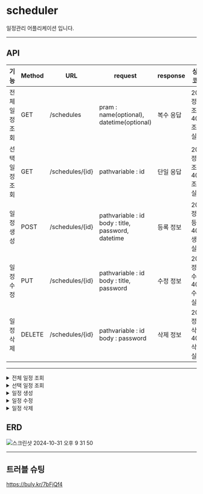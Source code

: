 # scheduler
일정관리 어플리케이션 입니다.

---

## API
| 기능       | Method | URL             | request                                               | response             | 상태코드                 |
| -------- | ------ |-----------------|-------------------------------------------------------| -------------------- |----------------------|
| 전체 일정 조회 | GET    | /schedules      | pram : name(optional), datetime(optional)             | 복수 응답 | 200: 정상조회, 404: 조회실패 |
| 선택 일정 조회 | GET    | /schedules/{id} | pathvariable : id                                     | 단일 응답 | 200: 정상조회, 404: 조회실패 |
| 일정 생성    | POST   | /schedules/{id} | pathvariable : id<br>body : title, password, datetime | 등록 정보  | 201: 정상등록, 400: 생성실패 |
| 일정 수정    | PUT    | /schedules/{id} | pathvariable : id<br>body : title, password           | 수정 정보 | 200: 정상수정, 400: 수정실패 |
| 일정 삭제    | DELETE | /schedules/{id} | pathvariable : id<br>body : password                  | 삭제 정보       | 200: 정상삭제, 400: 삭제실패 |

---

<details>
<summary>전체 일정 조회</summary>
<div markdown="1">


| **이름**      | **타입**               | **설명** | **필수여부** |
|-------------|----------------------| --- | --- |
| id          | INT (AUTO_INCREMENT) | 일정 id | Y |
| title       | VARCHAR(200)         | 일정 제목 | Y |
| name        | VARCHAR(10)          | 작성자 이름 | Y |
| createdDate | DATETIME             | 일정 생성 일 | Y |
| modDate     | DATETIME             | 일정 수정 일 | Y |
| authorId    | INT (FK)             | 유저 id | Y |

### Request

최신 추가된 일정 순으로 정렬되어 보여집니다.

```
curl --location 'http://localhost:8080/schedules?page=0'
```

파라미터를 입력해서 필터링 할 수 있습니다.(작성자 이름, 날짜)

```
curl --location 'http://localhost:8080/schedules?authorId=1&modDate=2024-11-07&page=1'
```

```
curl --location 'http://localhost:8080/schedules?authorId=1&page=1'
```

```
curl --location 'http://localhost:8080/schedules?modDate=2024-11-08&page=0'
```

### Response

Success HTTP Status : 200

error HTTP Status : 404


### Example Response

성공

``` json
{
    "content": [
        {
            "id": 84,
            "authorId": 3,
            "title": "",
            "password": "1234",
            "createdDate": "2024-11-08T11:40:56",
            "modDate": "2024-11-08T11:40:56"
        },
        {
            "id": 83,
            "authorId": 3,
            "title": "200자 이내",
            "password": "12111",
            "createdDate": "2024-11-08T11:35:13",
            "modDate": "2024-11-08T11:35:13"
        },
        {
            "id": 81,
            "authorId": 3,
            "title": "검증체크",
            "password": "0000",
            "createdDate": "2024-11-08T11:33:44",
            "modDate": "2024-11-08T11:33:44"
        },
        {
            "id": 76,
            "authorId": 7,
            "title": "Data29",
            "password": "0000",
            "createdDate": "2024-11-07T16:29:50",
            "modDate": "2024-11-07T16:29:50"
        },
        {
            "id": 75,
            "authorId": 7,
            "title": "Data28",
            "password": "0000",
            "createdDate": "2024-11-07T16:29:48",
            "modDate": "2024-11-07T16:29:48"
        },
        {
            "id": 74,
            "authorId": 7,
            "title": "Data27",
            "password": "0000",
            "createdDate": "2024-11-07T16:29:46",
            "modDate": "2024-11-07T16:29:46"
        },
        {
            "id": 73,
            "authorId": 7,
            "title": "Data26",
            "password": "0000",
            "createdDate": "2024-11-07T16:29:45",
            "modDate": "2024-11-07T16:29:45"
        },
        {
            "id": 72,
            "authorId": 7,
            "title": "Data24",
            "password": "0000",
            "createdDate": "2024-11-07T16:29:43",
            "modDate": "2024-11-07T16:29:43"
        },
        {
            "id": 71,
            "authorId": 7,
            "title": "Data25",
            "password": "0000",
            "createdDate": "2024-11-07T16:29:42",
            "modDate": "2024-11-07T16:29:42"
        },
        {
            "id": 70,
            "authorId": 7,
            "title": "Data23",
            "password": "0000",
            "createdDate": "2024-11-07T16:29:40",
            "modDate": "2024-11-07T16:29:40"
        }
    ],
    "pageable": {
        "pageNumber": 0,
        "pageSize": 10,
        "sort": {
            "empty": true,
            "sorted": false,
            "unsorted": true
        },
        "offset": 0,
        "paged": true,
        "unpaged": false
    },
    "last": false,
    "totalPages": 8,
    "totalElements": 71,
    "first": true,
    "size": 10,
    "number": 0,
    "sort": {
        "empty": true,
        "sorted": false,
        "unsorted": true
    },
    "numberOfElements": 10,
    "empty": false
}

```

데이터가 없는 경우 빈 배열을 리턴합니다.

``` json
{
    []
}

 ```

</div>
</details>

<details>
<summary>선택 일정 조회</summary>
<div markdown="1">

| **이름**      | **타입**               | **설명** | **필수여부** |
|-------------|----------------------| --- | --- |
| id          | INT (AUTO_INCREMENT) | 일정 id | Y |
| title       | VARCHAR(200)         | 일정 제목 | Y |
| name        | VARCHAR(10)          | 작성자 이름 | Y |
| createdDate | DATETIME             | 일정 생성 일 | Y |
| modDate     | DATETIME             | 일정 수정 일 | Y |
| authorId    | INT                  | 유저 id | Y |

### Request

id로 일정을 조회합니다.

```
curl --location 'http://localhost:8080/schedules/82'
```

### Response

단일 일정 목록

Success HTTP Status : 200

error HTTP Status : 404


### Example Response

성공

``` json
{
    "id": 83,
    "authorId": 3,
    "title": "200자 이내",
    "password": "12111",
    "createdDate": "2024-11-08T11:35:13",
    "modDate": "2024-11-08T11:35:13"
}

 ```

실패

``` json
{
    "httpStatus": "NOT_FOUND",
    "message": "삭제된 일정입니다"
}
 ```

</div>
</details>

<details>
<summary>일정 생성</summary>
<div markdown="1">

| **이름**      | **타입**               | **설명** | **필수여부** |
|-------------|----------------------| --- | --- |
| id          | INT (AUTO_INCREMENT) | 일정 id | Y |
| password    | VARCHAR(20)          | 비밀번호 | Y |
| title       | VARCHAR(200)         | 일정 제목 | Y |
| name        | VARCHAR(10)          | 작성자 이름 | Y |
| createdDate | DATETIME             | 일정 생성 일 | Y |
| modDate     | DATETIME             | 일정 수정 일 | Y |
| authorId    | INT                  | 유저 id | Y |

### Request

```
curl --location 'http://localhost:8080/schedules/{authorId}'
```
ex)
```
curl --location 'http://localhost:8080/schedules/3'
```

```json
{
  "title": "ddf",
  "password": "1234"
}
```

### Response

Success HTTP Status : 200

error HTTP Status : 400


### Example Response

성공

``` json
{
    "id": 85,
    "authorId": 3,
    "title": "ddf",
    "password": "1234",
    "createdDate": "2024-11-08T12:06:17.097429",
    "modDate": "2024-11-08T12:06:17.097449"
}
 ```

실패 (등록된 유저가 없을 시)

``` json
{
    "timestamp": "2024-11-08T03:07:30.468+00:00",
    "status": 500,
    "error": "Internal Server Error",
    "message": "PreparedStatementCallback; Cannot add or update a child row: a foreign key constraint fails (`scheduler`.`schedules`, CONSTRAINT `fk_user_id` FOREIGN KEY (`USER_ID`) REFERENCES `users` (`USER_ID`))",
    "path": "/schedules/22"
}
 ```

실패 (필수 값을 입력핮 않을 시)

``` json
{
    "timestamp": "2024-11-08T03:10:51.941+00:00",
    "status": 400,
    "error": "Bad Request",
    "message": "Validation failed for object='scheduleRequestDto'. Error count: 1",
    "path": "/schedules/4"
}
 ```

</div>
</details>

<details>
<summary>일정 수정</summary>
<div markdown="1">

| **이름**      | **타입**               | **설명** | **필수여부** |
|-------------|----------------------| --- | --- |
| id          | INT (AUTO_INCREMENT) | 일정 id | Y |
| password    | VARCHAR(20)          | 비밀번호 | Y |
| title       | VARCHAR(200)         | 일정 제목 | Y |
| name        | VARCHAR(10)          | 작성자 이름 | Y |
| createdDate | DATETIME             | 일정 생성 일 | Y |
| modDate     | DATETIME             | 일정 수정 일 | Y |
| authorId    | INT                  | 유저 id | Y |

### Request

```
curl --location 'http://localhost:8080/schedules/{id}'
```

ex)
```
curl --location 'http://localhost:8080/schedules/82'
```

```json
{
  "password": "1234",
  "title": "최종테스트"
}
```

### Response

Success HTTP Status : 200

error HTTP Status : 400


### Example Response

성공

``` json
{
    "id": 85,
    "authorId": 3,
    "title": "최종테스트",
    "password": "1234",
    "createdDate": "2024-11-08T12:06:17",
    "modDate": "2024-11-08T12:13:52"
}
 ```

실패

``` json
{
    "httpStatus": "BAD_REQUEST",
    "message": "비밀번호가 일치하지 않습니다"
}
 ```

</div>
</details>

<details>
<summary>일정 삭제</summary>
<div markdown="1">

### Request

```
curl --location 'http://localhost:8080/schedules?id={id}'
```

ex)
```
curl --location 'http://localhost:8080/schedules/85'
```

``` json
{
    "password": "12345"
}
 ```

### Response

Success HTTP Status : 200

error HTTP Status : 400

### Example Response

성공

```
Delete Success
 ```

실패

``` json
{
    "httpStatus": "BAD_REQUEST",
    "message": "비밀번호가 일치하지 않습니다"
}
 ```

</div>
</details>


## ERD
![스크린샷 2024-10-31 오후 9 31 50](https://github.com/user-attachments/assets/90847c4b-84f6-4f99-a501-77333ae6e407)

---

## 트러블 슈팅
https://buly.kr/7bFjQf4
